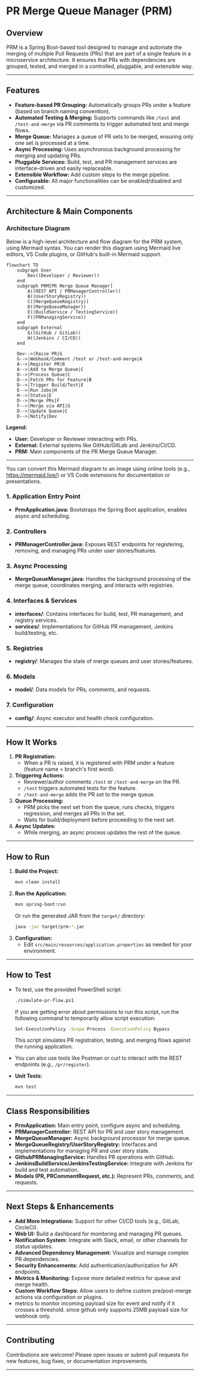 # PR Merge Queue Manager (PRM)

## Overview

PRM is a Spring Boot-based tool designed to manage and automate the merging of multiple Pull Requests (PRs) that are part of a single feature in a microservice architecture.
It ensures that PRs with dependencies are grouped, tested, and merged in a controlled, pluggable, and extensible way.

---

## Features

- **Feature-based PR Grouping:** Automatically groups PRs under a feature (based on branch naming convention).
- **Automated Testing & Merging:** Supports commands like `/test` and `/test-and-merge` via PR comments to trigger automated test and merge flows.
- **Merge Queue:** Manages a queue of PR sets to be merged, ensuring only one set is processed at a time.
- **Async Processing:** Uses asynchronous background processing for merging and updating PRs.
- **Pluggable Services:** Build, test, and PR management services are interface-driven and easily replaceable.
- **Extensible Workflow:** Add custom steps to the merge pipeline.
- **Configurable:** All major functionalities can be enabled/disabled and customized.

---

## Architecture & Main Components


### Architecture Diagram

Below is a high-level architecture and flow diagram for the PRM system, using Mermaid syntax. You can render this diagram using Mermaid live editors, VS Code plugins, or GitHub's built-in Mermaid support.

```mermaid
flowchart TD
    subgraph User
        Dev((Developer / Reviewer))
    end
    subgraph PRM[PR Merge Queue Manager]
        A((REST API / PRManagerController))
        B((UserStoryRegistry))
        C((MergeQueueRegistry))
        D((MergeQueueManager))
        E((BuildService / TestingService))
        F((PRManagingService))
    end
    subgraph External
        G((GitHub / GitLab))
        H((Jenkins / CI/CD))
    end

    Dev-->|Raise PR|G
    G-->|Webhook/Comment /test or /test-and-merge|A
    A-->|Register PR|B
    A-->|Add to Merge Queue|C
    D-->|Process Queue|C
    D-->|Fetch PRs for Feature|B
    D-->|Trigger Build/Test|E
    E-->|Run Jobs|H
    H-->|Status|E
    D-->|Merge PRs|F
    F-->|Merge via API|G
    D-->|Update Queue|C
    D-->|Notify|Dev
```

**Legend:**
- **User:** Developer or Reviewer interacting with PRs.
- **External:** External systems like GitHub/GitLab and Jenkins/CI/CD.
- **PRM:** Main components of the PR Merge Queue Manager.

---

You can convert this Mermaid diagram to an image using online tools (e.g., https://mermaid.live/) or VS Code extensions for documentation or presentations.


### 1. Application Entry Point
- **PrmApplication.java:** Bootstraps the Spring Boot application, enables async and scheduling.

### 2. Controllers
- **PRManagerController.java:** Exposes REST endpoints for registering, removing, and managing PRs under user stories/features.

### 3. Async Processing
- **MergeQueueManager.java:** Handles the background processing of the merge queue, coordinates merging, and interacts with registries.

### 4. Interfaces & Services
- **interfaces/**: Contains interfaces for build, test, PR management, and registry services.
- **services/**: Implementations for GitHub PR management, Jenkins build/testing, etc.

### 5. Registries
- **registry/**: Manages the state of merge queues and user stories/features.

### 6. Models
- **model/**: Data models for PRs, comments, and requests.

### 7. Configuration
- **config/**: Async executor and health check configuration.

---

## How It Works

1. **PR Registration:**
   - When a PR is raised, it is registered with PRM under a feature (feature name = branch's first word).
2. **Triggering Actions:**
   - Reviewer/author comments `/test` or `/test-and-merge` on the PR.
   - `/test` triggers automated tests for the feature.
   - `/test-and-merge` adds the PR set to the merge queue.
3. **Queue Processing:**
   - PRM picks the next set from the queue, runs checks, triggers regression, and merges all PRs in the set.
   - Waits for build/deployment before proceeding to the next set.
4. **Async Updates:**
   - While merging, an async process updates the rest of the queue.

---

## How to Run

1. **Build the Project:**
   ```sh
   mvn clean install
   ```
2. **Run the Application:**
   ```sh
   mvn spring-boot:run
   ```
   Or run the generated JAR from the `target/` directory:
   ```sh
   java -jar target/prm-*.jar
   ```
3. **Configuration:**
   - Edit `src/main/resources/application.properties` as needed for your environment.

---

## How to Test

- To test, use the provided PowerShell script:
  ```sh
  ./simulate-pr-flow.ps1
  ```
  If you are getting error about permissions to run this script, run the following command to temporarily allow script execution:
  ```sh
  Set-ExecutionPolicy -Scope Process -ExecutionPolicy Bypass
  ```
  This script simulates PR registration, testing, and merging flows against the running application.

- You can also use tools like Postman or curl to interact with the REST endpoints (e.g., `/pr/register`).

- **Unit Tests:**
  ```sh
  mvn test
  ```

---

## Class Responsibilities

- **PrmApplication:** Main entry point, configure async and scheduling.
- **PRManagerController:** REST API for PR and user story management.
- **MergeQueueManager:** Async background processor for merge queue.
- **MergeQueueRegistry/UserStoryRegistry:** Interfaces and implementations for managing PR and user story state.
- **GithubPRManagingService:** Handles PR operations with GitHub.
- **JenkinsBuildService/JenkinsTestingService:** Integrate with Jenkins for build and test automation.
- **Models (PR, PRCommentRequest, etc.):** Represent PRs, comments, and requests.

---

## Next Steps & Enhancements

- **Add More Integrations:** Support for other CI/CD tools (e.g., GitLab, CircleCI).
- **Web UI:** Build a dashboard for monitoring and managing PR queues.
- **Notification System:** Integrate with Slack, email, or other channels for status updates.
- **Advanced Dependency Management:** Visualize and manage complex PR dependencies.
- **Security Enhancements:** Add authentication/authorization for API endpoints.
- **Metrics & Monitoring:** Expose more detailed metrics for queue and merge health.
- **Custom Workflow Steps:** Allow users to define custom pre/post-merge actions via configuration or plugins.
- metrics to monitor incoming payload size for event and notify if it crosses a threshold. 
    since github only supports 25MB payload size for webhook only.
---

## Contributing

Contributions are welcome! Please open issues or submit pull requests for new features, bug fixes, or documentation improvements.

---